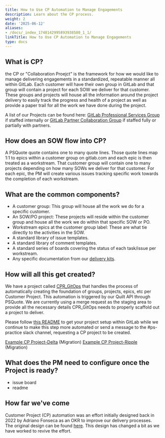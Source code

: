 ```yaml
---
title: How to Use CP Automation to Manage Engagements
description: Learn about the CP process.
weight: 2
date: '2025-06-12'
aliases:
- /docs/_index_1748142995893938580_1_1/
linkTitle: How to Use CP Automation to Manage Engagements
type: docs
---
```


## What is CP?

the CP or "Collaboration Proejct" is the framework for how we would like to manage delivering engagements in a standardized, repeatable manner all within GitLab. Each customer will have their own group in GitLab and that group will contain a project for each SOW we deliver for that customer. These groups and projects will house all the information around the project delivery to easily track the progress and health of a project as well as provide a paper trail for all the work we have done during the project.

A list of our Projects can be found here: [GitLab Professional Services Group](https://gitlab.com/gitlab-com/customer-success/professional-services-group/professional-services-delivery/gitlab-professional-services) if staffed internally or [GitLab Partner Collaboration Group](https://gitlab.com/gitlab-com/customer-success/professional-services-group/professional-services-delivery/gitlab-partner-collaboration) if staffed fully or partially with partners.

## How does an SOW flow into CP?

A PSQuote quote contains one to many quote lines. Those quote lines map 1:1 to epics within a customer group on gitlab.com and each epic is then treated as a workstream. That customer group will contain one to many projects depending on how many SOWs we deliver for that customer. For each epic, the PM will create various issues tracking specific work towards the completion of each workstream.

## What are the common components?

- A customer group: This group will house all the work we do for a specific customer.
- An SOW/PO project: These projects will reside within the customer group and house all the work we do within that specific SOW or PO.
- Workstream epics at the customer group label: These are what tie directly to the activities in the SOW.
- A standard library of issue templates.
- A standard library of comment templates.
- A standard series of boards covering the status of each task/issue per workstream.
- Any specific documentation from our [delivery kits](https://gitlab.com/gitlab-org/professional-services-automation/delivery-kits).

## How will all this get created?

We have a project called [CPR_GitOps](https://gitlab.com/gitlab-com/customer-success/professional-services-group/professional-services-delivery/cpr_gitops) that handles the process of automatically creating the foundation of groups, projects, epics, etc per Customer Project. This automation is triggered by our Quilt API through PSQuote. We are currently using a merge request as the staging area to provide all the necessary details CPR_GitOps needs to properly scaffold out a project to deliver.

Please follow [this README](https://gitlab.com/gitlab-com/customer-success/professional-services-group/professional-services-delivery/cpr_gitops/-/blob/main/README.md?ref_type=heads) to get your project setup within GitLab while we continue to make this step more automated or send a message to the #ps-practice slack channel, requesting a CP project to be created.

[Example CP Project-Delta](https://gitlab.com/gitlab-com/customer-success/professional-services-group/professional-services-delivery/gitlab-professional-services/Delta/SOW-3697) (Migration)
[Example CP Project-Ripple](https://gitlab.com/gitlab-com/customer-success/professional-services-group/professional-services-delivery/gitlab-professional-services/Ripple-Labs/SOW-3378) (Migration)

## What does the PM need to configure once the Project is ready?

- issue board
- readme

## How far we've come

Customer Project (CP) automation was an effort initially designed back in 2022 by Adriano Fonseca as an OKR to improve our delivery processes. The original design can be found [here](https://gitlab.com/gitlab-com/customer-success/okrs/-/issues/258). This design has changed a bit as we have worked to revive the effort.
